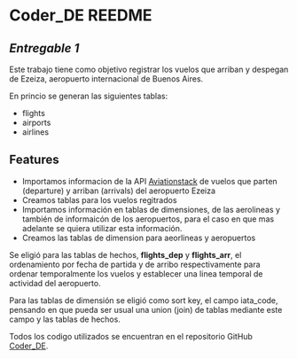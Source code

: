 # Coder_DE REEDME

## _Entregable 1_

Este trabajo tiene como objetivo registrar los vuelos que arriban y despegan de Ezeiza, aeropuerto internacional de Buenos Aires.

En princio se generan las siguientes tablas:
- flights
- airports
- airlines

## Features

- Importamos informacion de la API [Aviationstack](https://aviationstack.com/) de vuelos que parten (departure) y arriban (arrivals) del aeropuerto Ezeiza
- Creamos tablas para los vuelos regitrados
- Importamos información en tablas de dimensiones, de las aerolineas y también de informaicón de los aeropuertos, para el caso en que mas adelante se quiera utilizar esta información.
- Creamos las tablas de dimension para aeorlineas y aeropuertos

Se eligió para las tablas de hechos, **flights_dep** y **flights_arr**, el ordenamiento por fecha de partida y de arribo respectivamente para ordenar temporalmente los vuelos y establecer una linea temporal de actividad del aeropuerto. 

Para las tablas de dimensión se eligió como sort key, el campo iata_code, pensando en que pueda ser usual una union (join) de tablas mediante este campo y las tablas de hechos.

Todos los codigo utilizados se encuentran en el repositorio GitHub [Coder_DE](https://github.com/tefmail/Coder_DE.git).
 
